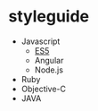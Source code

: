 # styleguide


+ Javascript
  - [ES5](https://github.com/airbnb/javascript/tree/master/es5)
  - Angular
  - Node.js
+ Ruby
+ Objective-C
+ JAVA
